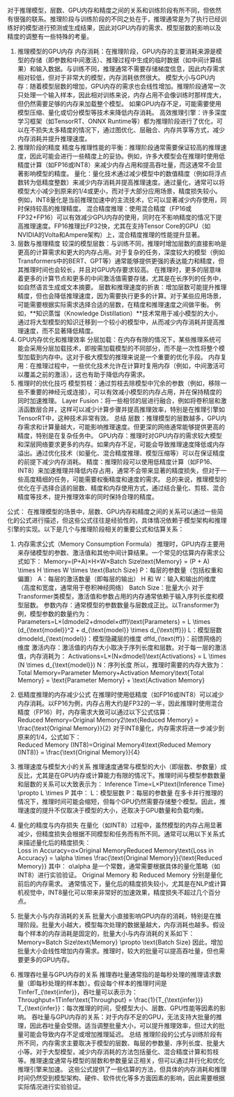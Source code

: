 对于推理模型，层数、GPU内存和精度之间的关系和训练阶段有所不同，但依然有很强的联系。推理阶段与训练阶段的不同之处在于，推理通常是为了执行已经训练好的模型进行预测或生成结果，因此对GPU内存的需求、模型层数的影响以及精度的调整有一些特殊的考量。

1. 推理模型的GPU内存
内存消耗：在推理阶段，GPU内存的主要消耗来源是模型的存储（即参数和中间激活）、推理过程中生成的临时数据（如中间计算结果）和输入数据。与训练不同，推理通常不需要存储梯度信息，因此内存需求相对较低，但对于非常大的模型，内存消耗依然很大。
模型大小与GPU内存：随着模型层数的增加，GPU内存的需求也会线性增加。推理阶段通常一次只处理一个输入样本，因此相对训练来说，内存占用不会像训练时那样庞大，但仍然需要足够的内存来加载整个模型。
如果GPU内存不足，可能需要使用模型压缩、量化或切分模型等技术来降低内存消耗。
高效推理引擎：许多深度学习框架（如TensorRT、ONNX Runtime等）都为推理阶段进行了优化，可以在不损失太多精度的情况下，通过图优化、层融合、内存共享等方式，减少内存消耗并提升推理速度。
2. 推理阶段的精度
精度与推理性能的平衡：推理阶段通常需要保证较高的推理速度，因此可能会进行一些精度上的妥协。例如，许多大模型会在推理时使用低精度计算（如FP16或INT8）来减少内存占用和提高吞吐量，而这通常不会显著影响模型的精度。
量化：量化技术通过减少模型中的数值精度（例如将浮点数转为低精度整数）来减少内存消耗并提高推理速度。通过量化，通常可以将模型大小减少到原来的1/4或更小，而对于大部分应用场景，精度损失较小。
例如，INT8量化是当前推理加速中的主流技术，它可以显著减少内存使用，同时保持较高的推理精度。
混合精度推理：使用混合精度（FP16或FP32+FP16）可以有效减少GPU内存的使用，同时在不影响精度的情况下提高推理速度。FP16推理比FP32快，尤其在支持Tensor Core的GPU（如NVIDIA的Volta和Ampere架构）上，混合精度推理的性能提升显著。
3. 层数与推理精度
较深的模型层数：与训练不同，推理时增加层数的直接影响是更高的计算需求和更大的内存占用。对于复杂的任务，深度较大的模型（例如Transformers中的BERT、GPT等）通常能够提供更强的表达能力和精度，但其推理时间也会较长，并且对GPU内存要求较高。
在推理时，更多的层意味着更多的计算节点和更多的中间激活值需要存储，尤其是在长序列的任务中，如自然语言生成或文本摘要。
层数和推理速度的折衷：增加层数可能提升推理精度，但也会降低推理速度，因为需要执行更多的计算。对于某些应用场景，可能需要根据实际需求选择合适的层数，在精度和推理速度之间做平衡。
例如，**知识蒸馏（Knowledge Distillation）**技术常用于减小模型的大小，通过将大型模型的知识迁移到一个较小的模型中，从而减少内存消耗并提高推理速度，而不显著降低精度。
4. GPU内存优化和推理效率
分层加载：在内存有限的情况下，某些推理系统可能会采用分层加载技术，即按需加载模型的不同部分，而不是一次性将整个模型加载到内存中。这对于极大模型的推理来说是一个重要的优化手段。
内存复用：在推理过程中，一些优化技术允许在计算时复用内存（例如，中间激活可以覆盖之前的激活），这也有助于降低内存需求。
5. 推理时的优化技巧
模型剪枝：通过剪枝去除模型中冗余的参数（例如，移除一些不重要的神经元或连接），可以有效减小模型的内存占用，并在保持精度的同时加速推理。
Layer Fusion：将一些相邻的层进行融合，例如将卷积层和激活函数层合并，这样可以减少计算步骤并提高推理效率，特别是在推理引擎如TensorRT中，这种技术非常有效。
总结
层数：推理模型的层数越多，GPU内存需求和计算量越大，可能影响推理速度。但更深的网络通常能够提供更高的精度，特别是在复杂任务中。
GPU内存：推理时对GPU内存的需求较大模型和深层网络要求更多的内存。如果内存不足，可能会导致推理速度降低或内存溢出。通过优化技术（如量化、混合精度推理、模型压缩等）可以在保证精度的前提下减少内存消耗。
精度：推理阶段可以使用低精度计算（如FP16、INT8）来加速推理并降低内存占用，通常不会带来显著的精度损失，但对于一些高度精细的任务，可能需要权衡精度和速度的需求。
总的来说，推理模型的优化在于选择合适的层数、精度和内存使用方式，通过结合量化、剪枝、混合精度等技术，提升推理效率的同时保持合理的精度。



公式：
在推理模型的场景中，层数、GPU内存和精度之间的关系可以通过一些简化的公式进行描述，但这些公式往往是经验性的，具体情况依赖于模型架构和推理引擎的实现。以下是几个与推理阶段相关的重要公式和估算关系：
1. 内存需求公式（Memory Consumption Formula）
推理时，GPU内存主要用来存储模型的参数、激活值和其他中间计算结果。一个常见的估算内存需求公式如下：
Memory=(P+A)×H×W×Batch Size\text{Memory} = (P + A) \times H \times W \times \text{Batch Size} 
P：每层的参数量（包括权重和偏置） 
A：每层的激活数量（即每层的输出） 
H 和 W：输入和输出的维度（高度和宽度，通常用于卷积神经网络） 
Batch Size：批量大小 
对于Transformer类模型，激活值和参数占用的内存通常依赖于输入序列长度和模型层数。
参数内存：通常模型的参数数量与层数成正比。以Transformer为例，模型参数的数量约为： 
Parameters=L×(dmodel2+dmodel×dff)\text{Parameters} = L \times (d_{\text{model}}^2 + d_{\text{model}} \times d_{\text{ff}}) 
L：模型层数
dmodeld_{\text{model}}：模型隐藏层的维度
dffd_{\text{ff}}：前馈网络的维度
激活内存：激活值的内存大小取决于序列长度和层数。对于每一层的激活值，内存消耗为：
Activations=L×(N×dmodel)\text{Activations} = L \times (N \times d_{\text{model}}) 
N：序列长度 
所以，推理时需要的内存大致为：
Total Memory=Parameter Memory+Activation Memory\text{Total Memory} = \text{Parameter Memory} + \text{Activation Memory} 
2. 低精度推理的内存减少公式
在推理时使用低精度（如FP16或INT8）可以减少内存消耗。以FP16为例，内存占用大约是FP32的一半，因此推理时使用混合精度（FP16）时，内存需求大致可以通过以下公式估算：
Reduced Memory=Original Memory2\text{Reduced Memory} = \frac{\text{Original Memory}}{2} 
对于INT8量化，内存需求将进一步减少到原来的1/4，公式如下：
Reduced Memory (INT8)=Original Memory4\text{Reduced Memory (INT8)} = \frac{\text{Original Memory}}{4} 
3. 推理速度与模型大小的关系
推理速度通常与模型的大小（即层数、参数量）成反比，尤其是在GPU内存或计算能力有限的情况下。推理时间与模型参数数量和层数的关系可以大致表示为：
Inference Time∝L×P\text{Inference Time} \propto L \times P 
其中：
L：模型层数 
P：每层的参数量 
在多卡并行推理的情况下，推理时间可能会缩短，但每个GPU仍然需要存储整个模型。因此，推理速度的提升不仅取决于模型的大小，还取决于GPU数量和负载均衡。
4. 量化的精度与内存损失
在量化（如INT8）过程中，虽然模型的内存占用显著减少，但精度损失会根据不同模型和任务而有所不同。通常可以用以下关系式来描述量化后的精度损失：
Loss in Accuracy=α×Original MemoryReduced Memory\text{Loss in Accuracy} = \alpha \times \frac{\text{Original Memory}}{\text{Reduced Memory}} 
其中：
α\alpha 是一个常数，通常需要根据具体的量化策略（如INT8）进行实验验证。 
Original Memory 和 Reduced Memory 分别是量化前后的内存需求。 
通常情况下，量化后的精度损失较小，尤其是在NLP或计算机视觉中，INT8量化可以带来非常好的加速效果，精度损失不超过几个百分点。
5. 批量大小与内存消耗的关系
批量大小直接影响GPU内存的消耗，特别是在推理阶段。批量大小越大，模型每次处理的数据量越大，内存消耗也越多。假设每个样本的内存消耗是固定的，批量大小与内存消耗的关系如下：
Memory∝Batch Size\text{Memory} \propto \text{Batch Size} 
因此，增加批量大小会线性增加内存需求。推理时，较大的批量可以提高吞吐量，但也需要更多的GPU内存。

6. 推理吞吐量与GPU内存的关系
推理吞吐量通常指的是每秒处理的推理请求数量（即每秒处理的样本数）。假设每个样本的推理时间是 TinferT_{\text{infer}}，吞吐量可以表示为：
Throughput=1Tinfer\text{Throughput} = \frac{1}{T_{\text{infer}}} 
T_{\text{infer}}：每次推理的时间，受模型大小、层数、GPU性能等因素的影响。 
吞吐量与GPU内存的关系：对于内存不足的GPU，无法支持大批量的推理，因此吞吐量会受限。适当调整批量大小，可以提升推理效率，但过大的批量可能会导致内存不足或增加推理延迟。
总结
推理阶段的公式与训练阶段有所不同，内存需求主要取决于模型的层数、每层的参数量、序列长度、批量大小等。对于大型模型，减少内存消耗的方法包括量化、混合精度计算和剪枝等。推理速度通常与模型的层数和参数量呈正相关，但可以通过并行化和优化推理引擎来加速。
这些公式提供了一些估算的方法，但具体的内存消耗和推理时间仍然受到模型架构、硬件、软件优化等多方面因素的影响，因此需要根据实际情况进行实验验证。
